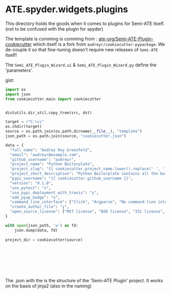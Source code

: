 # ATE.spyder.widgets.plugins

This directory holds the goods when it comes to plugins for Semi-ATE itself. (not to be confused with the plugin for spyder)

The template is comming is comming from : [ate-org/Semi-ATE-Plugin-cookiecutter](https://github.com/ate-org/Semi-ATE-Plugin-cookiecutter)
which itself is a fork from `audreyr/cookiecutter-pypackage`. We de-couple it so that 
fine-tuning doesn't require new releases of `Semi-ATE` itself!

The `Semi_ATE_Plugin_Wizard.ui` & `Semi_ATE_Plugin_Wizard.py` define the 'parameters'.



gist:
```python
import os
import json
from cookiecutter.main import cookiecutter


distutils.dir_util.copy_tree(src, dst)

target = r"C:\cc"
os.chdir(target)
source = os.path.join(os.path.dirname(__file__), "template")
json_path = os.path.join(source, "cookiecutter.json")

data = {
  "full_name": "Audrey Roy Greenfeld",
  "email": "audreyr@example.com",
  "github_username": "audreyr",
  "project_name": "Python Boilerplate",
  "project_slug": "{{ cookiecutter.project_name.lower().replace(' ', '_').replace('-', '_') }}",
  "project_short_description": "Python Boilerplate contains all the boilerplate you need to create a Python package.",
  "pypi_username": "{{ cookiecutter.github_username }}",
  "version": "0.1.0",
  "use_pytest": "n",
  "use_pypi_deployment_with_travis": "y",
  "add_pyup_badge": "n",
  "command_line_interface": ["Click", "Argparse", "No command-line interface"],
  "create_author_file": "y",
  "open_source_license": ["MIT license", "BSD license", "ISC license", "Apache Software License 2.0", "GNU General Public License v3", "Not open source"]
}

with open(json_path, 'w') as fd:
	json.dump(data, fd)
	
project_dir = cookiecutter(source)









```

The .json with the  is the structure of the 'Semi-ATE Plugin' project.
It works on the basis of jinja2 (also in the naming)
